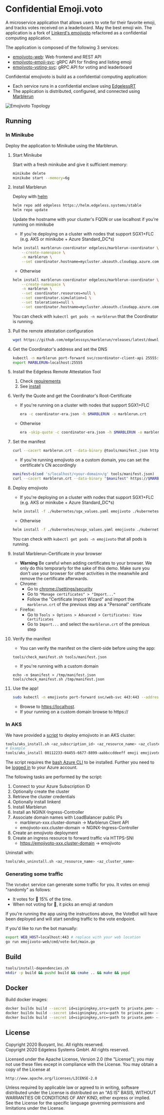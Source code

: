# Confidential Emoji.voto

A microservice application that allows users to vote for their favorite emoji,
and tracks votes received on a leaderboard. May the best emoji win.
The application is a fork of [Linkerd's emojivoto](https://github.com/BuoyantIO/emojivoto) refactored as a confidential computing application.

The application is composed of the following 3 services:

* [emojivoto-web](emojivoto-web/): Web frontend and REST API
* [emojivoto-emoji-svc](emojivoto-emoji-svc/): gRPC API for finding and listing emoji
* [emojivoto-voting-svc](emojivoto-voting-svc/): gRPC API for voting and leaderboard

Confidential emojivoto is build as a confidential computing application:

* Each service runs in a confidential enclave using [EdgelessRT](https://github.com/edgelesssys/edgelessrt)
* The application is distributed, configured, and connected using [Marblerun](https://github.com/edgelesssys/marblerun)

![Emojivoto Topology](assets/emojivoto-topology.gif "Emojivoto Topology")

## Running

### In Minikube

Deploy the application to Minikube using the Marblerun.

1. Start Minikube

   Start with a fresh minikube and give it sufficient memory:

   ```bash
   minikube delete
   minikube start --memory=6g
   ```

1. Install Marblerun

    Deploy with [helm](https://helm.sh/docs/intro/install/)

    ```bash
    helm repo add edgeless https://helm.edgeless.systems/stable
    helm repo update
    ```

    Update the hostname with your cluster's FQDN or use localhost if you're running on minikube

    * If you're deploying on a cluster with nodes that support SGX1+FLC (e.g. AKS or minikube + Azure Standard_DC*s)

    ```bash
    helm install marblerun-coordinator edgeless/marblerun-coordinator \
        --create-namespace \
        -n marblerun \
        --set coordinator.hostname=mycluster.uksouth.cloudapp.azure.com
    ```

    * Otherwise

    ```bash
    helm install marblerun-coordinator edgeless/marblerun-coordinator \
        --create-namespace \
        -n marblerun \
        --set coordinator.resources=null \
        --set coordinator.simulation=1 \
        --set tolerations=null \
        --set coordinator.hostname=mycluster.uksouth.cloudapp.azure.com
    ```

    You can check with `kubectl get pods -n marblerun` that the Coordinator is running.

1. Pull the remote attestation configuration

    ```bash
    wget https://github.com/edgelesssys/marblerun/releases/latest/download/coordinator-era.json
    ```

1. Get the Coordinator's address and set the DNS

    ```bash
    kubectl -n marblerun port-forward svc/coordinator-client-api 25555:25555 --address localhost >/dev/null &
    export MARBLERUN=localhost:25555
    ```

1. Install the Edgeless Remote Attestation Tool
    1. Check [requirements](https://github.com/edgelesssys/era#requirements)
    2. See [install](https://github.com/edgelesssys/era#install)

1. Verify the Quote and get the Coordinator's Root-Certificate
    * If you're running on a cluster with nodes that support SGX1+FLC

        ```bash
        era -c coordinator-era.json -h $MARBLERUN -o marblerun.crt
        ```

    * Otherwise

        ```bash
        era -skip-quote -c coordinator-era.json -h $MARBLERUN -o marblerun.crt
        ```

1. Set the manifest

    ```bash
    curl --cacert marblerun.crt --data-binary @tools/manifest.json https://$MARBLERUN/manifest
    ```

    * If you're running emojivoto on a custom domain, you can set the certificate's CN accordingly

    ```bash
    manifest=$(sed 's/localhost/<your-domain>/g' tools/manifest.json)
    curl --cacert marblerun.crt --data-binary "$manifest" https://$MARBLERUN/manifest
    ```

1. Deploy emojivoto

    * If you're deploying on a cluster with nodes that support SGX1+FLC (e.g. AKS or minikube + Azure Standard_DC*s)

    ```bash
    helm install -f ./kubernetes/sgx_values.yaml emojivoto ./kubernetes --create-namespace -n emojivoto
    ```

    * Otherwise

    ```bash
    helm install -f ./kubernetes/nosgx_values.yaml emojivoto ./kubernetes --create-namespace -n emojivoto
    ```

    You can check with `kubectl get pods -n emojivoto` that all pods is running.

1. Install Marblerun-Certificate in your browser
    * **Warning** Be careful when adding certificates to your browser. We only do this temporarly for the sake of this demo. Make sure you don't use your browser for other activities in the meanwhile and remove the certificate afterwards.
    * Chrome:
        * Go to <chrome://settings/security>
        * Go to `"Manage certificates" > "Import..."`
        * Follow the "Certificate Import Wizard" and import the `marblerun.crt` of the previous step as a "Personal" certificate
    * Firefox:
        * Go to `Tools > Options > Advanced > Certificates: View Certificates`
        * Go to `Import...` and select the `marblerun.crt` of the previous step

1. Verify the manifest
    * You can verify the manifest on the client-side before using the app:

    ```bash
    tools/check_manifest.sh tools/manifest.json
    ```

    * If you're running with a custom domain

    ```
    echo -n $manifest > /tmp/manifest.json
    tools/check_manifest.sh /tmp/manifest.json
    ```


1. Use the app!

    ```bash
    sudo kubectl -n emojivoto port-forward svc/web-svc 443:443 --address 0.0.0.0
    ```

    * Browse to [https://localhost](https://localhost).
    * If your running on a custom domain browse to https://<your-domain>

### In AKS

We have provided a [script](tools/deploy_on_aks.sh) to deploy emojivoto in an AKS cluster:

```bash
tools/aks_install.sh <az_subscription_id> <az_resource_name> <az_cluster_name> <nodes> <cluster-domain>
# Example
tools/aks_install 00112233-04455-6677-8899-aabbccddeeff emoji emojivoto 5 uksouth.cloudapp.azure.com
```

The script requires the [bash Azure CLI](https://docs.microsoft.com/en-us/cli/azure/install-azure-cli) to be installed.
Further you need to be [logged in](https://docs.microsoft.com/en-us/cli/azure/authenticate-azure-cli) to your Azure account.

The following tasks are performed by the script:

1. Connect to your Azure Subscription ID
1. Optionally create the cluster
1. Retrieve the cluster credentials
1. Optionally install linkerd
1. Install Marblerun
1. Install an NGINX-Ingress-Controller
1. Associate domain names with LoadBalancer public IPs
    * marblerun-xxx.cluster-domain -> Marblerun Client API
    * emojivoto-xxx.cluster-domain -> NGINX-Ingress-Controller
1. Create an emojivoto deployment
1. Create an ingress resource to forward traffic via HTTPS-SNI
    * https://emojivoto-xxx.cluster-domain -> emojivoto

Uninstall with:
```bash
tools/aks_uninstall.sh <az_resource_name> <az_cluster_name>
```


### Generating some traffic

The `VoteBot` service can generate some traffic for you. It votes on emoji
"randomly" as follows:

* It votes for :doughnut: 15% of the time.
* When not voting for :doughnut:, it picks an emoji at random

If you're running the app using the instructions above, the VoteBot will have
been deployed and will start sending traffic to the vote endpoint.

If you'd like to run the bot manually:

```bash
export WEB_HOST=localhost:443 # replace with your web location
go run emojivoto-web/cmd/vote-bot/main.go
```

## Build

```bash
tools/install-dependencies.sh
mkdir -p build && pushd build && cmake .. && make && popd
```

## Docker

Build docker images:

```bash
docker buildx build --secret id=signingkey,src=<path to private.pem> --target release_web --tag ghcr.io/edgelesssys/emojivoto/web:latest . --label org.opencontainers.image.source=https://github.com/edgelesssys/emojivoto.git
docker buildx build --secret id=signingkey,src=<path to private.pem> --target release_emoji_svc --tag ghcr.io/edgelesssys/emojivoto/emoji-svc:latest . --label org.opencontainers.image.source=https://github.com/edgelesssys/emojivoto.git
docker buildx build --secret id=signingkey,src=<path to private.pem> --target release_voting_svc --tag ghcr.io/edgelesssys/emojivoto/voting-svc:latest . --label org.opencontainers.image.source=https://github.com/edgelesssys/emojivoto.git
```

## License

Copyright 2020 Buoyant, Inc. All rights reserved.\
Copyright 2020 Edgeless Systems GmbH. All rights reserved.

Licensed under the Apache License, Version 2.0 (the "License"); you may not use
these files except in compliance with the License. You may obtain a copy of the
License at

    http://www.apache.org/licenses/LICENSE-2.0

Unless required by applicable law or agreed to in writing, software distributed
under the License is distributed on an "AS IS" BASIS, WITHOUT WARRANTIES OR
CONDITIONS OF ANY KIND, either express or implied. See the License for the
specific language governing permissions and limitations under the License.
